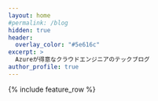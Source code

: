```yaml
---
layout: home
#permalink: /blog
hidden: true
header:
  overlay_color: "#5e616c"
excerpt: >
  Azureが得意なクラウドエンジニアのテックブログ
author_profile: true
---
```


{% include feature_row %}
